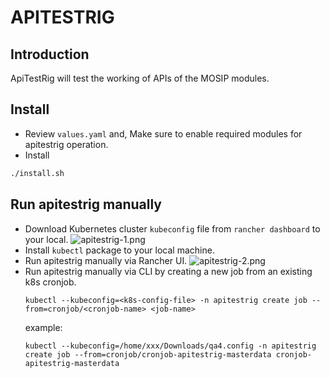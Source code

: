 # APITESTRIG

## Introduction
ApiTestRig will test the working of APIs of the MOSIP modules.

## Install
* Review `values.yaml` and, Make sure to enable required modules for apitestrig operation.
* Install
```sh
./install.sh
```

## Run apitestrig manually
* Download Kubernetes cluster `kubeconfig` file from `rancher dashboard` to your local.
  ![apitestrig-1.png](../../docs/images/apitestrig-1.png)
* Install `kubectl` package to your local machine.
* Run apitestrig manually via Rancher UI.
  ![apitestrig-2.png](../../docs/images/apitestrig-2.png)
* Run apitestrig manually via CLI by creating a new job from an existing k8s cronjob.
  ```
  kubectl --kubeconfig=<k8s-config-file> -n apitestrig create job --from=cronjob/<cronjob-name> <job-name>
  ```
  example: 
  ```
  kubectl --kubeconfig=/home/xxx/Downloads/qa4.config -n apitestrig create job --from=cronjob/cronjob-apitestrig-masterdata cronjob-apitestrig-masterdata
  ```

  

